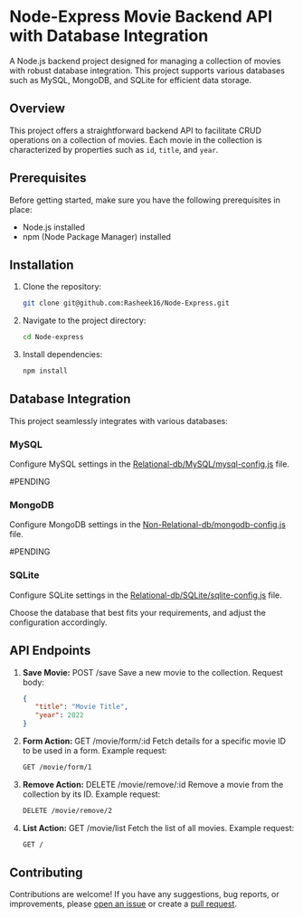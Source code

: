 # Node-Express Movie Backend API with Database Integration

A Node.js backend project designed for managing a collection of movies with robust database integration. This project supports various databases such as MySQL, MongoDB, and SQLite for efficient data storage.

## Overview

This project offers a straightforward backend API to facilitate CRUD operations on a collection of movies. Each movie in the collection is characterized by properties such as `id`, `title`, and `year`.

## Prerequisites

Before getting started, make sure you have the following prerequisites in place:

- Node.js installed
- npm (Node Package Manager) installed

## Installation

1. Clone the repository:

   ```bash
   git clone git@github.com:Rasheek16/Node-Express.git
   ```

2. Navigate to the project directory:

   ```bash
   cd Node-express
   ```

3. Install dependencies:

   ```bash
   npm install
   ```

## Database Integration

This project seamlessly integrates with various databases:

### MySQL

Configure MySQL settings in the [Relational-db/MySQL/mysql-config.js](Relational-db/MySQL/mysql-config.js) file.

#PENDING
### MongoDB

Configure MongoDB settings in the [Non-Relational-db/mongodb-config.js](config/mongodb-config.js) file. 

#PENDING
### SQLite

Configure SQLite settings in the [Relational-db/SQLite/sqlite-config.js](config/sqlite-config.js) file.

Choose the database that best fits your requirements, and adjust the configuration accordingly.

## API Endpoints

1. **Save Movie:** POST /save
   Save a new movie to the collection.
   Request body:
   ```json
   {
      "title": "Movie Title",
      "year": 2022
   }
   ```

2. **Form Action:** GET /movie/form/:id
   Fetch details for a specific movie ID to be used in a form.
   Example request:
   ```bash
   GET /movie/form/1
   ```

3. **Remove Action:** DELETE /movie/remove/:id
   Remove a movie from the collection by its ID.
   Example request:
   ```bash
   DELETE /movie/remove/2
   ```

4. **List Action:** GET /movie/list
   Fetch the list of all movies.
   Example request:
   ```bash
   GET /
   ```

## Contributing

Contributions are welcome! If you have any suggestions, bug reports, or improvements, please [open an issue](https://github.com/Rasheek16/Node-Express/issues) or create a [pull request](https://github.com/Rasheek16/Node-Express/pulls).
```
